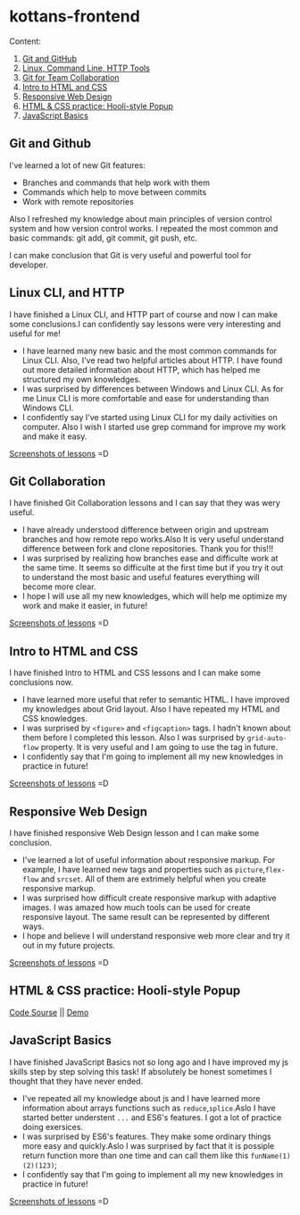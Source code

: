 # kottans-frontend
Content:
1. [Git and GitHub](#git-and-github)
2. [Linux, Command Line, HTTP Tools](#linux-cli-http)
3. [Git for Team Collaboration](#git-coolab)
4. [Intro to HTML and CSS](#intro)
5. [Responsive Web Design](#responsive)
6. [HTML & CSS practice: Hooli-style Popup](#popup)
7. [JavaScript Basics](#js-basic)

<a name="git-and-github"></a>
## Git and Github
I've learned a lot of new Git features: 
* Branches and commands that help work with them 
* Commands which help to move between commits
* Work with remote repositories

Also I refreshed my knowledge about main principles of version control system and how version control works.
I repeated the most common and basic commands: git add, git commit, git push, etc. 

I can make conclusion that Git is very useful and powerful tool for developer.

<a name="linux-cli-http"></a>
## Linux CLI, and HTTP
I have finished a Linux CLI, and HTTP part of course and now I can make some conclusions.I can confidently say lessons were very interesting and useful for me!
* I have learned many new basic and the most common commands for Linux CLI. Also, I've read two helpful articles about HTTP. I have found out more detailed information about HTTP, which has helped me structured my own knowledges.
* I was surprised by differences between Windows and Linux CLI. As for me Linux CLI is more comfortable and ease for understanding than Windows CLI. 
* I confidently say I've started using Linux CLI for my daily activities on computer. Also I wish I started use grep command for improve my work and make it easy.   

[Screenshots of lessons](./task_linux_cli) =D

<a name="git-coolab"></a>
## Git Collaboration
I have finished Git Collaboration lessons and I can say that they was wery useful.
* I have already understood difference between origin and upstream branches and how remote repo works.Also It is very useful understand difference between fork and clone repositories. Thank you for this!!!
* I was surprised by realizing how branches ease and difficulte work at the same time. It seems so difficulte at the first time but if you try it out to understand the most basic and useful features everything will become more clear.
* I hope I will use all my new knowledges, which will help me optimize my work and make it easier, in future!

[Screenshots of lessons](./git-collaboration) =D

<a name='intro'></a>
## Intro to HTML and CSS
I have finished Intro to HTML and CSS lessons and I can make some conclusions now.
* I have learned more useful that refer to semantic HTML. I have improved my knowledges about Grid layout. Also I have repeated my HTML and CSS knowledges.
* I was surprised by `<figure>` and `<figcaption>` tags. I hadn't known about them before I completed this lesson. Also I was surprised by `grid-auto-flow` property. It is very useful and I am going to use the tag in future.
* I confidently say that I'm going to implement all my new knowledges in practice in future!

[Screenshots of lessons](./intro%20to%20html%20and%20css) =D

<a name='responsive'></a>
## Responsive Web Design
I have finished responsive Web Design lesson and I can make some conclusion. 
* I've learned a lot of useful information about responsive markup. For example, I have learned new tags and properties such as `picture`,`flex-flow` and `srcset`. All of them are extrimely helpful when you create responsive markup.
* I was surprised how difficult create responsive markup with adaptive images. I was amazed how much tools can be used for create responsive layout. The same result can be represented by different ways.
* I hope and believe I will understand responsive web more clear and try it out in my future projects.

[Screenshots of lessons](./responsive-web) =D

<a name='popup'></a>
## HTML & CSS practice: Hooli-style Popup
[Code Sourse](./html-css-popup) || 
[Demo](https://annastoyano.github.io/PopUp/)

<a name="#js-basic"></a>
## JavaScript Basics
I have finished JavaScript Basics not so long ago and I have improved my js skills step by step solving this task! If absolutely be honest sometimes I thought that they have never ended.
* I've repeated all my knowledge about js and I have learned more information about arrays functions such as `reduce`,`splice`.Aslo I have started better understent `...` and ES6's features. I got a lot of practice doing exersices.
* I was surprised by ES6's features. They make some ordinary things more easy and quickly.Aslo I was surprised by fact that it is possiple return function more than one time and can call them like this `funName(1)(2)(123)`;  
* I confidently say that I'm going to implement all my new knowledges in practice in future!

[Screenshots of lessons](./js-basic) =D
